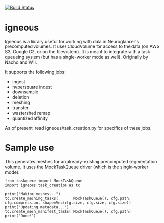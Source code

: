 [![Build Status](https://travis-ci.org/seung-lab/igneous.svg?branch=master)](https://travis-ci.org/seung-lab/igneous)

# igneous
Igneous is a library useful for working with data in Neuroglancer's precomputed volumes. It uses CloudVolume for access to the data (on AWS S3, Google GS, or on the filesystem). It is meant to integrate with a task queueing system (but has a single-worker mode as well). Originally by Nacho and Will.

It supports the following jobs:
* ingest
* hypersquare ingest
* downsample
* deletion
* meshing
* transfer
* wastershed remap
* quantized affinity

As of present, read igneous/task_creation.py for specifics of these jobs.

# Sample use
This generates meshes for an already-existing precomputed segmentation volume. It uses the
MockTaskQueue driver (which is the single-worker mode).
```
from taskqueue import MockTaskQueue
import igneous.task_creation as tc

print("Making meshes...")
tc.create_meshing_tasks(       MockTaskQueue(), cfg.path, cfg.compression, shape=Vec(cfg.size, cfg.size, cfg.size))
print("Updating metadata...")
tc.create_mesh_manifest_tasks( MockTaskQueue(), cfg.path)
print("Done!")

```
